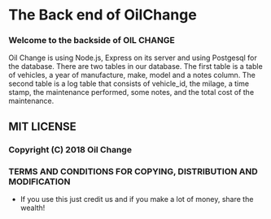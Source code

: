 # The Back end of OilChange
### Welcome to the backside of OIL CHANGE
Oil Change is using Node.js, Express on its server and using Postgesql for the database. There are two tables in our database.  The first table is a table of vehicles, a year of manufacture, make, model and a notes column. The second table is a log table that consists of vehicle_id, the milage, a time stamp, the maintenance performed, some notes, and the total cost of the maintenance. 

## MIT LICENSE 
### Copyright (C) 2018 Oil Change

### TERMS AND CONDITIONS FOR COPYING, DISTRIBUTION AND MODIFICATION

* If you use this just credit us and if you make a lot of money, share the wealth!

